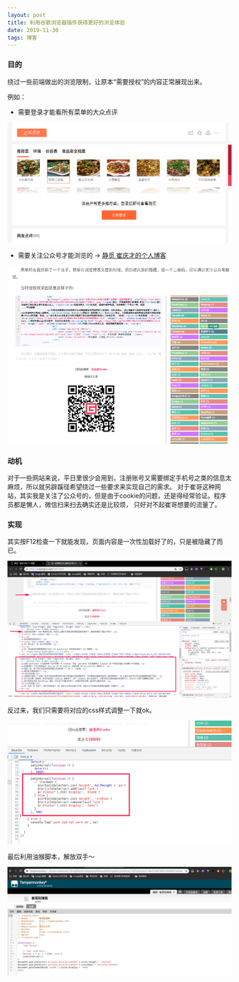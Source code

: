 ```yaml
---
layout: post
title: 利用谷歌浏览器插件获得更好的浏览体验
date: 2019-11-30
tags: 博客   
---
```


### 目的

绕过一些前端做出的浏览限制，让原本“需要授权”的内容正常展现出来。

例如：

- 需要登录才能看所有菜单的大众点评

![](/images/posts/Chrome_tools/dzdp.png)

- 需要关注公众号才能浏览的 -> [静觅 崔庆才的个人博客](https://cuiqingcai.com/)

![](/images/posts/Chrome_tools/cqc.png)


### 动机

对于一些网站来说，平日里很少会用到，注册账号又需要绑定手机号之类的信息太麻烦，所以就另辟蹊径希望绕过一些要求来实现自己的需求。
对于崔哥这种网站，其实我是关注了公众号的，但是由于cookie的问题，还是得经常验证。程序员都是懒人，微信扫来扫去确实还是比较烦，
只好对不起崔哥想要的流量了。

### 实现

其实按F12检查一下就能发现，页面内容是一次性加载好了的，只是被隐藏了而已。

![](/images/posts/Chrome_tools/cqc1.png)

反过来，我们只需要将对应的css样式调整一下就ok。

![](/images/posts/Chrome_tools/cqc2.png)

最后利用油猴脚本，解放双手～

![](/images/posts/Chrome_tools/cqc3.png)
